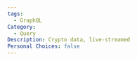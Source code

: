 ```yaml
---
tags:
  - GraphQL
Category:
  - Query
Description: Crypto data, live-streamed
Personal Choices: false
---
```

